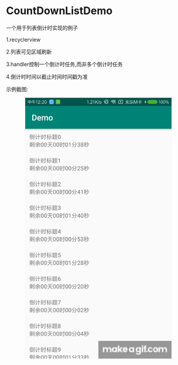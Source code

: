 # CountDownListDemo
一个用于列表倒计时实现的例子

1.recyclerview

2.列表可见区域刷新

3.handler控制一个倒计时任务,而非多个倒计时任务

4.倒计时时间以截止时间时间戳为准

示例截图:

<div align="center">
    <img src="/screenshots/screen1.gif" width="400px"</img> 
</div>
